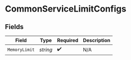 # CommonServiceLimitConfigs


## Fields

| Field              | Type               | Required           | Description        |
| ------------------ | ------------------ | ------------------ | ------------------ |
| `MemoryLimit`      | *string*           | :heavy_check_mark: | N/A                |